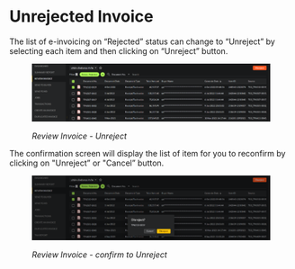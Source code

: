 # Unrejected Invoice

The list of e-invoicing on “Rejected” status can change to “Unreject” by selecting each item and then clicking on “Unreject” button.

<figure><img src="../../.gitbook/assets/image (8).png" alt=""><figcaption><p><em>Review Invoice - Unreject</em></p></figcaption></figure>

The confirmation screen will display the list of item for you to reconfirm by clicking on "Unreject” or "Cancel” button.

<figure><img src="../../.gitbook/assets/image (37).png" alt=""><figcaption><p><em>Review Invoice - confirm to Unreject</em></p></figcaption></figure>
